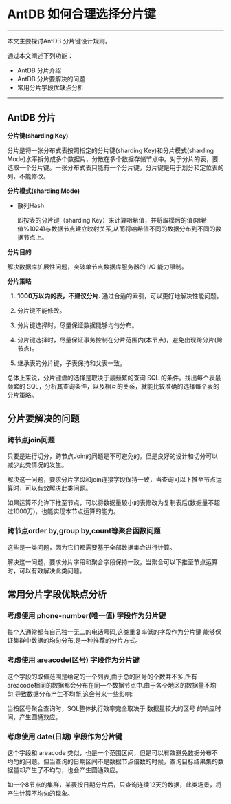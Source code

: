 # AntDB 如何合理选择分片键

***
本文主要探讨AntDB 分片键设计规则。

通过本文阐述下列功能：
* AntDB 分片介绍
* AntDB 分片要解决的问题
* 常用分片字段优缺点分析

***
## AntDB 分片
**分片键(sharding Key)**

分片是将一张分布式表按照指定的分片键(sharding Key)和分片模式(sharding Mode)水平拆分成多个数据片，分散在多个数据存储节点中。对于分片的表，要选取一个分片键。一张分布式表只能有一个分片键，分片键是用于划分和定位表的列，不能修改。

**分片模式(sharding Mode)**

* 散列Hash

    即按表的分片键（sharding Key）来计算哈希值，并将取模后的值(哈希值%1024)与数据节点建立映射关系,从而将哈希值不同的数据分布到不同的数据节点上。

**分片目的**

解决数据库扩展性问题，突破单节点数据库服务器的 I/O 能力限制。

**分片策略**

1. **1000万以内的表，不建议分片.** 通过合适的索引，可以更好地解决性能问题。

2. 分片键不能修改。

3. 分片键选择时，尽量保证数据能够均匀分布。

4. 分片键选择时，尽量保证事务控制在分片范围内(本节点)，避免出现跨分片(跨节点)。

5. 继承表的分片键，子表保持和父表一致。

总体上来说，分片键盘的选择是取决于最频繁的查询 SQL 的条件。找出每个表最频繁的 SQL，分析其查询条件，以及相互的关系，就能比较准确的选择每个表的分片策略。

## 分片要解决的问题
### 跨节点join问题
只要是进行切分，跨节点Join的问题是不可避免的。但是良好的设计和切分可以减少此类情况的发生。

解决这一问题，要求分片字段和join连接字段保持一致，当查询可以下推至节点运算时，可以有效解决此类问题。

如果运算不允许下推至节点，可以将数据量较小的表修改为复制表后(数据量不超过1000万)，也能实现本节点运算的能力。

### 跨节点order by,group by,count等聚合函数问题
这些是一类问题，因为它们都需要基于全部数据集合进行计算。

解决这一问题，要求分片字段和聚合字段保持一致，当聚合可以下推至节点运算时，可以有效解决此类问题。

## 常用分片字段优缺点分析
### 考虑使用 phone-number(唯一值) 字段作为分片键
每个人通常都有自己独一无二的电话号码,这类重复率低的字段作为分片键 能够保证集群中数据的均匀分布,是一种推荐的分片方式。

### 考虑使用 areacode(区号) 字段作为分片键
这个字段的取值范围是给定的一个列表,由于总的区号的个数并不多,所有areacode相同的数据都会分布在同一个数据节点中.由于各个地区的数据量不均匀,导致数据分布产生不均衡,这会带来一些影响:

当按区号聚合查询时，SQL整体执行效率完全取决于 数据量较大的区号 的响应时间，产生圆桶效应。

### 考虑使用 date(日期) 字段作为分片键
这个字段和 areacode 类似，也是一个范围区间，但是可以有效避免数据分布不均匀的问题。但当查询的日期区间不是数据节点倍数的时候，查询目标结果集的数据量却产生了不均匀，也会产生圆通效应。

如一个8节点的集群，某表按日期分片后，只查询连续12天的数据，此类场景，将产生计算不均匀的现象。



